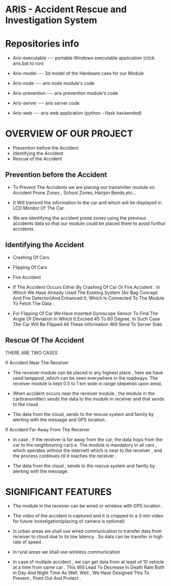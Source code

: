 #                                                            ARIS - Accident Rescue and Investigation System


 #                                                           Repositories info

* Aris-executable      --- portable Windows executable application (click aris.bat to run)

* Aris-model           --- 3d model of the Hardware case for our Module

* Aris-node            --- aris node module's code

* Aris-prevention      --- aris prevention module's code 

* Aris-server          --- aris server code

* Aris-web             --- aris web application (python - flask backended)
                                                        

#                                                                      OVERVIEW OF OUR PROJECT
                                  
*	Prevention before the Accident
*	Identifying the Accident 
*	Rescue of the Accident 

##                                                                            Prevention before the Accident

*	To Prevent The Accidents we are placing our transmiiter module on  Accident Prone Zones , School Zones, Hairpin Bends,etc...

*	It Will transmit the information to the car and which will be displayed in LCD Monitor Of The Car.

*   We are identifying the accident prone zones using the previous accidents data so that our module could be placed there to avoid furthur accidents.

##                                                                       Identifying the Accident

*	Crashing Of Cars

*	Flipping Of Cars

*	Fire Accident

*	If The Accident Occurs Either By Crashing Of Car Or Fire Accident . In Which We Have Already Used The Existing System (Air Bag Concept And Fire Detector)And Enhanced It, Which Is Connected To The Module To Fetch The Data . 

*	For Flipping Of Car We Have Inserted Gyroscope Sensor To Find The Angle Of Deviation In Which It Exceed 45 To 60 Degree, In Such Case The Car Will Be Flipped All These Information Will Send To Server Side.

##                                                                       Rescue Of The Accident
                                                                       
THERE ARE TWO CASES 

 If Accident Near The Receiver 
 
*	 The receiver module  can be  placed in any highest place , here we have used lamppost ,which can be seen everywhere in the roadways.  The receiver module is kept 0.5 to 1 km wide in range (depends upon area). 

*	When accident occurs near the receiver module , the module in the car(transmitter) sends the data to the module in receiver and that sends to the cloud .

*	 The data from the cloud, sends to the rescue system and family by alerting with the message and GPS location .

 If Accident Far Away From The Receiver
 
*	In case , if the receiver is far away from the car, the data hops from  the car to the  neighbouring car(i.e. The module is mandatory in all cars , which operates without the internet) which is near to the receiver , and the process continues till it reaches the receiver .

*	The data from the cloud , sends to the rescue system and family by alerting with the message . 





#                                                                          SIGNIFICANT FEATURES

*	The module in the receiver can be wired or wireless with GPS location .

*	The video of the accident is captured and  it is cropped to a 3 min video for future investigation(placing of camera is optional)

*	In urban areas we shall use wired communication to transfer data from receiver to cloud due to its low latency . So data can be transfer in high rate of speed .

*	In rural areas we shall use wireless communication 

*	In case of multiple accident , we can get data from at least of 10 vehicle at a time from same car . 
This Will Lead To Decrease In Death Rate Both In Day And Night Time As Well.  Well , We Have Designed This To Prevent , Point Out And  Protect .
